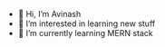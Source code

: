 - 👋 Hi, I’m Avinash
- 👀 I’m interested in learning new stuff
- 🌱 I’m currently learning MERN stack

<!---
avinashreddykethireddy/avinashreddykethireddy is a ✨ special ✨ repository because its `README.md` (this file) appears on your GitHub profile.
You can click the Preview link to take a look at your changes.
--->
